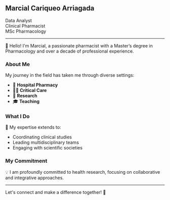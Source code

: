 ## Marcial Cariqueo Arriagada
Data Analyst    
Clinical Pharmacist     
MSc Pharmacology     

---

👋 Hello! I'm Marcial, a passionate pharmacist with a Master’s degree in Pharmacology and over a decade of professional experience.

### About Me

My journey in the field has taken me through diverse settings:

- 🏥 **Hospital Pharmacy**
- 🧑‍⚕️ **Critical Care**
- 🔬 **Research**
- 🎓 **Teaching**

### What I Do

🔗 My expertise extends to:

- Coordinating clinical studies
- Leading multidisciplinary teams
- Engaging with scientific societies

### My Commitment

💡 I am profoundly committed to health research, focusing on collaborative and integrative approaches.

---

<p>
Let's connect and make a difference together! 🚀
</p>


